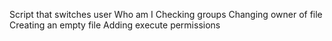 Script that switches user
Who am I
Checking groups
Changing owner of file
Creating an empty file
Adding execute permissions
